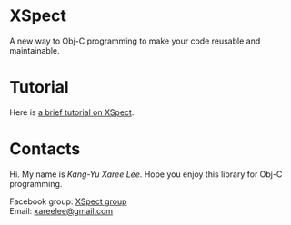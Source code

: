 XSpect
======

A new way to Obj-C programming to make your code reusable and maintainable.

Tutorial
========

Here is [a brief tutorial on XSpect][XSpect Tutorial]. 

Contacts
========

Hi. My name is *Kang-Yu Xaree Lee*. Hope you enjoy this library for Obj-C programming. 

Facebook group: [XSpect group][Facebook group]  
Email: <xareelee@gmail.com>  



[XSpect Tutorial]: Documents/XSpect_Tutorial.md
[Facebook group]: https://www.facebook.com/groups/612837702114686/
